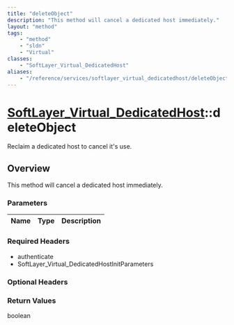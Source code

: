 ```yaml
---
title: "deleteObject"
description: "This method will cancel a dedicated host immediately."
layout: "method"
tags:
    - "method"
    - "sldn"
    - "Virtual"
classes:
    - "SoftLayer_Virtual_DedicatedHost"
aliases:
    - "/reference/services/softlayer_virtual_dedicatedhost/deleteObject"
---
```

# [SoftLayer_Virtual_DedicatedHost](/reference/services/SoftLayer_Virtual_DedicatedHost)::deleteObject

Reclaim a dedicated host to cancel it's use. 


## Overview 
This method will cancel a dedicated host immediately. 

### Parameters 
|Name | Type | Description |
| --- | --- | --- |


### Required Headers
* authenticate
* SoftLayer_Virtual_DedicatedHostInitParameters

### Optional Headers

### Return Values
boolean

